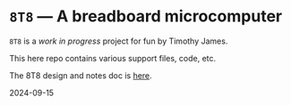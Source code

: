 # `8T8` — A breadboard microcomputer

`8T8` is a _work in progress_ project for fun by Timothy James.

This here repo contains various support files, code, etc.

The 8T8 design and notes doc is [here](https://docs.google.com/document/d/1xDu4R13wTldYyzUEzb4lZV7xG37e2_m_8i5CY7DwOao/edit?usp=sharing).

2024-09-15
